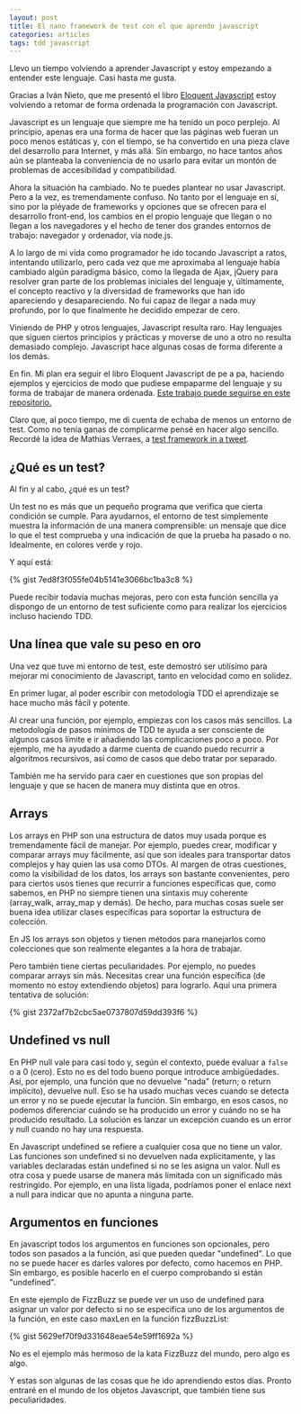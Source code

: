 ```yaml
---
layout: post
title: El nano framework de test con el que aprendo javascript
categories: articles
tags: tdd javascript
---
```


Llevo un tiempo volviendo a aprender Javascript y estoy empezando a entender este lenguaje. Casi hasta me gusta.

Gracias a Iván Nieto, que me presentó el libro [Eloquent Javascript](http://eloquentjavascript.net) estoy volviendo a retomar de forma ordenada la programación con Javascript.

Javascript es un lenguaje que siempre me ha tenido un poco perplejo. Al principio, apenas era una forma de hacer que las páginas web fueran un poco menos estáticas y, con el tiempo, se ha convertido en una pieza clave del desarrollo para Internet, y más allá. Sin embargo, no hace tantos años aún se planteaba la conveniencia de no usarlo para evitar un montón de problemas de accesibilidad y compatibilidad.

Ahora la situación ha cambiado. No te puedes plantear no usar Javascript. Pero a la vez, es tremendamente confuso. No tanto por el lenguaje en sí, sino por la pléyade de frameworks y opciones que se ofrecen para el desarrollo front-end, los cambios en el propio lenguaje que llegan o no llegan a los navegadores y el hecho de tener dos grandes entornos de trabajo: navegador y ordenador, vía node.js.

A lo largo de mi vida como programador he ido tocando Javascript a ratos, intentando utilizarlo, pero cada vez que me aproximaba al lenguaje había cambiado algún paradigma básico, como la llegada de Ajax, jQuery para resolver gran parte de los problemas iniciales del lenguaje y, últimamente, el concepto reactivo y la diversidad de frameworks que han ido apareciendo y desapareciendo. No fui capaz de llegar a nada muy profundo, por lo que finalmente he decidido empezar de cero.

Viniendo de PHP y otros lenguajes, Javascript resulta raro. Hay lenguajes que siguen ciertos principios y prácticas y moverse de uno a otro no resulta demasiado complejo. Javascript hace algunas cosas de forma diferente a los demás.

En fin. Mi plan era seguir el libro Eloquent Javascript de pe a pa, haciendo ejemplos y ejercicios de modo que pudiese empaparme del lenguaje y su forma de trabajar de manera ordenada. [Este trabajo puede seguirse en este repositorio.](https://github.com/franiglesias/eloquentjs)

Claro que, al poco tiempo, me di cuenta de echaba de menos un entorno de test. Como no tenía ganas de complicarme pensé en hacer algo sencillo. Recordé la idea de Mathias Verraes, a [test framework in a tweet](https://gist.github.com/mathiasverraes/9046427).

## ¿Qué es un test?

Al fin y al cabo, ¿qué es un test?

Un test no es más que un pequeño programa que verifica que cierta condición se cumple. Para ayudarnos, el entorno de test simplemente muestra la información de una manera comprensible: un mensaje que dice lo que el test comprueba y una indicación de que la prueba ha pasado o no. Idealmente, en colores verde y rojo.

Y aquí está:

{% gist 7ed8f3f055fe04b5141e3066bc1ba3c8 %}

Puede recibir todavía muchas mejoras, pero con esta función sencilla ya dispongo de un entorno de test suficiente como para realizar los ejercicios incluso haciendo TDD.

## Una línea que vale su peso en oro

Una vez que tuve mi entorno de test, este demostró ser utilísimo para mejorar mi conocimiento de Javascript, tanto en velocidad como en solidez.

En primer lugar, al poder escribir con metodología TDD el aprendizaje se hace mucho más fácil y potente.

Al crear una función, por ejemplo, empiezas con los casos más sencillos. La metodología de pasos mínimos de TDD te ayuda a ser consciente de algunos casos límite e ir añadiendo las complicaciones poco a poco. Por ejemplo, me ha ayudado a darme cuenta de cuando puedo recurrir a algoritmos recursivos, así como de casos que debo tratar por separado.

También me ha servido para caer en cuestiones que son propias del lenguaje y que se hacen de manera muy distinta que en otros.

## Arrays

Los arrays en PHP son una estructura de datos muy usada porque es tremendamente fácil de manejar. Por ejemplo, puedes crear, modificar y comparar arrays muy fácilmente, así que son ideales para transportar datos complejos y hay quien las usa como DTOs. Al margen de otras cuestiones, como la visibilidad de los datos, los arrays son bastante convenientes, pero para ciertos usos tienes que recurrir a funciones específicas que, como sabemos, en PHP no siempre tienen una sintaxis muy coherente (array_walk, array_map y demás). De hecho, para muchas cosas suele ser buena idea utilizar clases específicas para soportar la estructura de colección.

En JS los arrays son objetos y tienen métodos para manejarlos como colecciones que son realmente elegantes a la hora de trabajar.

Pero también tiene ciertas peculiaridades. Por ejemplo, no puedes comparar arrays sin más. Necesitas crear una función específica (de momento no estoy extendiendo objetos) para lograrlo. Aquí una primera tentativa de solución:

{% gist 2372af7b2cbc5ae0737807d59dd393f6 %}


## Undefined vs null

En PHP null vale para casi todo y, según el contexto, puede evaluar a `false` o a 0 (cero). Esto no es del todo bueno porque introduce ambigüedades. Así, por ejemplo, una función que no devuelve "nada" (return; o return implícito), devuelve null. Eso se ha usado muchas veces cuando se detecta un error y no se puede ejecutar la función. Sin embargo, en esos casos, no podemos diferenciar cuándo se ha producido un error y cuándo no se ha producido resultado. La solución es lanzar un excepción cuando es un error y null cuando no hay una respuesta.

En Javascript undefined se refiere a cualquier cosa que no tiene un valor. Las funciones son undefined si no devuelven nada explícitamente, y las variables declaradas están undefined si no se les asigna un valor. Null es otra cosa y puede usarse de manera más limitada con un significado más restringido. Por ejemplo, en una lista ligada, podríamos poner el enlace next a null para indicar que no apunta a ninguna parte.

## Argumentos en funciones

En javascript todos los argumentos en funciones son opcionales, pero todos son pasados a la función, así que pueden quedar "undefined". Lo que no se puede hacer es darles valores por defecto, como hacemos en PHP. Sin embargo, es posible hacerlo en el cuerpo comprobando si están "undefined".

En este ejemplo de FizzBuzz se puede ver un uso de undefined para asignar un valor por defecto si no se especifica uno de los argumentos de la función, en este caso maxLen en la función fizzBuzzList:

{% gist 5629ef70f9d331648eae54e59ff1692a %}

No es el ejemplo más hermoso de la kata FizzBuzz del mundo, pero algo es algo.

Y estas son algunas de las cosas que he ido aprendiendo estos días. Pronto entraré en el mundo de los objetos Javascript, que también tiene sus peculiaridades.

 

